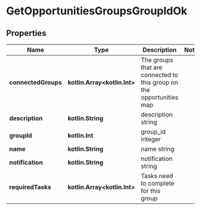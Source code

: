 
# GetOpportunitiesGroupsGroupIdOk

## Properties
Name | Type | Description | Notes
------------ | ------------- | ------------- | -------------
**connectedGroups** | **kotlin.Array&lt;kotlin.Int&gt;** | The groups that are connected to this group on the opportunities map | 
**description** | **kotlin.String** | description string | 
**groupId** | **kotlin.Int** | group_id integer | 
**name** | **kotlin.String** | name string | 
**notification** | **kotlin.String** | notification string | 
**requiredTasks** | **kotlin.Array&lt;kotlin.Int&gt;** | Tasks need to complete for this group | 



